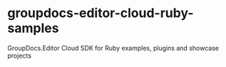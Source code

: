 # groupdocs-editor-cloud-ruby-samples
GroupDocs.Editor Cloud SDK for Ruby examples, plugins and showcase projects
